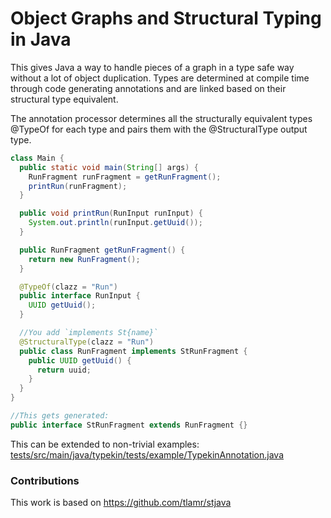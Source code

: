 # Object Graphs and Structural Typing in Java

This gives Java a way to handle pieces of a graph in a type safe way without a lot of object
duplication. Types are determined at compile time through code generating annotations and are 
linked based on their structural type equivalent.

The annotation processor determines all the structurally equivalent types @TypeOf for each type 
and pairs them with the @StructuralType output type.

```java
class Main {
  public static void main(String[] args) {
    RunFragment runFragment = getRunFragment();
    printRun(runFragment);
  }

  public void printRun(RunInput runInput) {
    System.out.println(runInput.getUuid());
  }

  public RunFragment getRunFragment() {
    return new RunFragment();
  }

  @TypeOf(clazz = "Run")
  public interface RunInput {
    UUID getUuid();
  }

  //You add `implements St{name}`
  @StructuralType(clazz = "Run")
  public class RunFragment implements StRunFragment {
    public UUID getUuid() {
      return uuid;
    }
  }
}

//This gets generated:
public interface StRunFragment extends RunFragment {}
```

This can be extended to non-trivial examples:
[tests/src/main/java/typekin/tests/example/TypekinAnnotation.java](tests/src/main/java/typekin/tests/example/TypekinAnnotation.java)

### Contributions
This work is based on https://github.com/tlamr/stjava
